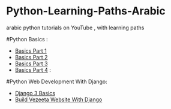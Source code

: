 # Python-Learning-Paths-Arabic
arabic python tutorials on YouTube , with learning paths 

#Python Basics :
  - [Basics Part 1](https://www.youtube.com/playlist?list=PLtGOJcWqvbqfExUkG0ANIZ2Z6H6K0QcaE) 
  - [Basics Part 2](https://www.youtube.com/playlist?list=PLtGOJcWqvbqePpE7IWDRTDXo_jjGvJsRA) 
  - [Basics Part 3](https://www.youtube.com/playlist?list=PLtGOJcWqvbqdro121Y1IAbPOydAhyL13a)
  - [Basics Part 4](https://www.youtube.com/playlist?list=PLtGOJcWqvbqdRIJa8fdHeVhDG46G3cA2e) : 

      

#Python Web Development With Django: 
   - [Django 3 Basics](https://www.youtube.com/playlist?list=PLtGOJcWqvbqfv9yQelR4HETqU35alUoW6)   
   - [Build Vezeeta Website With Django](https://www.youtube.com/playlist?list=PLUgHGaXGKJGn6A_NLDGG4B5AZ-ZexVsPn)
      
      
      
      
      
      
